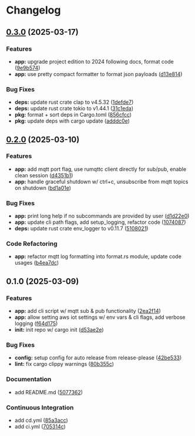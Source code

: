# Changelog

## [0.3.0](https://github.com/deepanchal/aws-iot-mqtt-cli/compare/v0.2.0...v0.3.0) (2025-03-17)


### Features

* **app:** upgrade project edition to 2024 following docs, format code ([9e9b574](https://github.com/deepanchal/aws-iot-mqtt-cli/commit/9e9b5743b8a2773280e8245ebbed6bc1a843bca4))
* **app:** use pretty compact formatter to format json payloads ([d13e814](https://github.com/deepanchal/aws-iot-mqtt-cli/commit/d13e814a0010df6df7f66852c35241951f81ee50))


### Bug Fixes

* **deps:** update rust crate clap to v4.5.32 ([1defde7](https://github.com/deepanchal/aws-iot-mqtt-cli/commit/1defde70a1bcda313bd4cb4e0da497cc72ab47bf))
* **deps:** update rust crate tokio to v1.44.1 ([31c1eda](https://github.com/deepanchal/aws-iot-mqtt-cli/commit/31c1edac60aa03c57ddf89a6b65291728847defe))
* **pkg:** format + sort deps in Cargo.toml ([856cfcc](https://github.com/deepanchal/aws-iot-mqtt-cli/commit/856cfcc0c971296876f86864adb9579f85b278eb))
* **pkg:** update deps with cargo update ([adddc0e](https://github.com/deepanchal/aws-iot-mqtt-cli/commit/adddc0e859d8d19ce1d113dcb4f548ef5910c1ef))

## [0.2.0](https://github.com/deepanchal/aws-iot-mqtt-cli/compare/v0.1.0...v0.2.0) (2025-03-10)


### Features

* **app:** add mqtt port flag, use rumqttc client directly for sub/pub, enable clean session ([d4351b1](https://github.com/deepanchal/aws-iot-mqtt-cli/commit/d4351b175e7509b252332dfa782f9b6c5f6bdb3b))
* **app:** handle graceful shutdown w/ ctrl+c, unsubscribe from mqtt topics on shutdown ([bd1a01e](https://github.com/deepanchal/aws-iot-mqtt-cli/commit/bd1a01e519aed3662af9b9d1eca49b4dc51a90cd))


### Bug Fixes

* **app:** print long help if no subcommands are provided by user ([d1d22e0](https://github.com/deepanchal/aws-iot-mqtt-cli/commit/d1d22e0b7f230e875d1fcb690d704627873fee6e))
* **app:** update cli path flags, add setup_logging, refactor code ([1074087](https://github.com/deepanchal/aws-iot-mqtt-cli/commit/10740873ddef2bf22e351cf0c0c6cc1c4fa7b7b8))
* **deps:** update rust crate env_logger to v0.11.7 ([5108021](https://github.com/deepanchal/aws-iot-mqtt-cli/commit/51080214daf5cc497ca0811ae6265c5c5886f4f1))


### Code Refactoring

* **app:** refactor mqtt log formatting into format.rs module, update code usages ([b4ea7dc](https://github.com/deepanchal/aws-iot-mqtt-cli/commit/b4ea7dcbecc9dd6b4a889d5770a1ec3ea79649e0))

## 0.1.0 (2025-03-09)


### Features

* **app:** add cli script w/ mqtt sub & pub functionality ([2ea2f14](https://github.com/deepanchal/aws-iot-mqtt-cli/commit/2ea2f14723ff250d11f2e512f6cb085e29a67f8e))
* **app:** allow setting aws iot settings w/ env vars & cli flags, add verbose logging ([f64d175](https://github.com/deepanchal/aws-iot-mqtt-cli/commit/f64d1753baced6302a5ecfbf47b279b3db1407d1))
* **init:** init repo w/ cargo init ([d53ae2e](https://github.com/deepanchal/aws-iot-mqtt-cli/commit/d53ae2e3adfc6c6d74da2c63e4fb5bd7b567a0cc))


### Bug Fixes

* **config:** setup config for auto release from release-please ([42be533](https://github.com/deepanchal/aws-iot-mqtt-cli/commit/42be53302043a9288b1eed34adcc0781b6d1e3c8))
* **lint:** fix cargo clippy warnings ([80b355c](https://github.com/deepanchal/aws-iot-mqtt-cli/commit/80b355c6be0b971caafd70ebcfd838140c6aa79b))


### Documentation

* add README.md ([5077362](https://github.com/deepanchal/aws-iot-mqtt-cli/commit/5077362d62b8a7829bbd5bf8c1b0dd954fb8bb23))


### Continuous Integration

* add cd.yml ([85a3acc](https://github.com/deepanchal/aws-iot-mqtt-cli/commit/85a3acce75cbcd4b10bf259f0a61422a2956cc19))
* add ci.yml ([705314c](https://github.com/deepanchal/aws-iot-mqtt-cli/commit/705314c4d256a990e64a354e27b38064e6f3c302))
